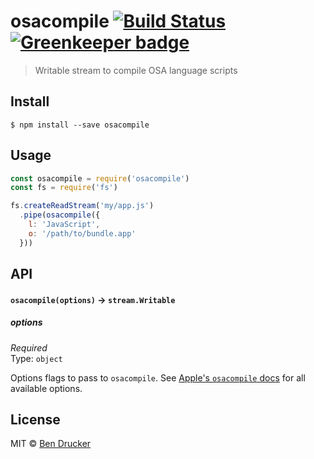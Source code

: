 # osacompile [![Build Status](https://travis-ci.org/bendrucker/osacompile.svg?branch=master)](https://travis-ci.org/bendrucker/osacompile) [![Greenkeeper badge](https://badges.greenkeeper.io/bendrucker/osacompile.svg)](https://greenkeeper.io/)

> Writable stream to compile OSA language scripts


## Install

```
$ npm install --save osacompile
```


## Usage

```js
const osacompile = require('osacompile')
const fs = require('fs')

fs.createReadStream('my/app.js')
  .pipe(osacompile({
    l: 'JavaScript',
    o: '/path/to/bundle.app'  
  }))
```

## API

#### `osacompile(options)` -> `stream.Writable`

##### options

*Required*  
Type: `object`

Options flags to pass to `osacompile`. See [Apple's `osacompile` docs](https://developer.apple.com/legacy/library/documentation/Darwin/Reference/ManPages/man1/osacompile.1.html) for all available options.


## License

MIT © [Ben Drucker](http://bendrucker.me)
